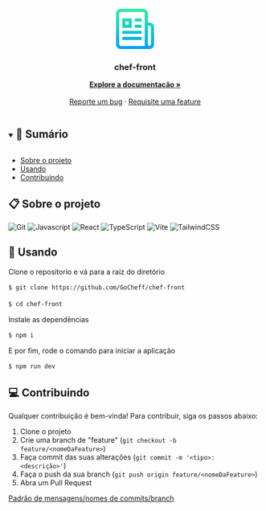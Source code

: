 <p align="center">
  <a href="https://github.com/GoCheff/chef-front">
    <img src="readme.png" alt="readme-logo" width="80" height="80">
  </a>

  <h3 align="center">
    chef-front
  </h3>
  <p align="center">
    <a href="https://github.com/GoCheff/chef-front/blob/master/README.md"><strong>Explore a documentação »</strong></a>
    <br />
    <br />
    <a href="https://github.com/GoCheff/chef-front/issues">Reporte um bug</a>
    ·
    <a href="https://github.com/GoCheff/chef-front/issues">Requisite uma feature</a>
  </p>
</p>

<details open="open">
  <summary><h2 style="display: inline-block">📜 Sumário</h2></summary>

- [Sobre o projeto](#sobre-o-projeto)
- [Usando](#usando)
- [Contribuindo](#contribuindo)

</details>

<a name="sobre-o-projeto"></a>

## 📋 Sobre o projeto

<!-- TODO -->

![Git](https://img.shields.io/badge/git-%23F05033.svg?style=for-the-badge&logo=git&logoColor=white)
![Javascript](https://img.shields.io/badge/javascript-%23323330.svg?style=for-the-badge&logo=javascript&logoColor=%23F7DF1E)
![React](https://img.shields.io/badge/react-%2320232a.svg?style=for-the-badge&logo=react&logoColor=%2361DAFB)
![TypeScript](https://img.shields.io/badge/typescript-%23007ACC.svg?style=for-the-badge&logo=typescript&logoColor=white)
![Vite](https://img.shields.io/badge/vite-%23007ACC.svg?style=for-the-badge&logo=vite&logoColor=white)
![TailwindCSS](https://img.shields.io/badge/tailwindcss-%23007ACC.svg?style=for-the-badge&logo=tailwindcss&logoColor=white)

<a name="usando"></a>

## 🏁 Usando

Clone o repositorio e vá para a raiz do diretório

```bash
$ git clone https://github.com/GoCheff/chef-front

$ cd chef-front
```

Instale as dependências

```bash
$ npm i
```

E por fim, rode o comando para iniciar a aplicação

```bash
$ npm run dev
```

<a name="contribuindo"></a>

## 💻 Contribuindo

Qualquer contribuição é bem-vinda! Para contribuir, siga os passos abaixo:

1. Clone o projeto
2. Crie uma branch de "feature" (`git checkout -b feature/<nomeDaFeature>`)
3. Faça commit das suas alterações (`git commit -m '<tipo>: <descrição>'`)
4. Faça o push da sua branch (`git push origin feature/<nomeDaFeature>`)
5. Abra um Pull Request

[Padrão de mensagens/nomes de commits/branch](https://github.com/GoCheff/chef-front/blob/master/docs/images/commits-standard.png)
